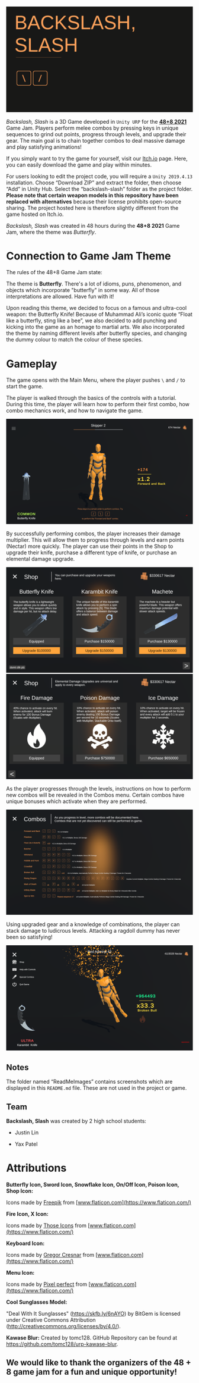 ![Main Menu Screenshot](ReadMeImages/MainMenu.png)
 
*Backslash, Slash* is a 3D Game developed in `Unity URP` for the **[48+8 2021](https://itch.io/jam/48-8-jam-2)** Game Jam. Players perform melee combos by pressing keys in unique sequences to grind out points, progress through levels, and upgrade their gear. The main goal is to chain together combos to deal massive damage and play satisfying animations!
 
If you simply want to try the game for yourself, visit our [Itch.io](https://itch.io/jam/48-8-jam-2) page. Here, you can easily download the game and play within minutes.
 
For users looking to edit the project code, you will require a `Unity 2019.4.13` installation. Choose “Download ZIP” and extract the folder, then choose “Add” in Unity Hub. Select the “backslash-slash” folder as the project folder. **Please note that certain weapon models in this repository have been replaced with alternatives** because their license prohibits open-source sharing. The project hosted here is therefore slightly different from the game hosted on Itch.io.
 
*Backslash, Slash* was created in 48 hours during the **48+8 2021** Game Jam, where the theme was *Butterfly*. 
 
# Connection to Game Jam Theme
The rules of the 48+8 Game Jam state:
 
The theme is **Butterfly**. There's a lot of idioms, puns, phenomenon, and objects which incorporate "butterfly" in some way. All of those interpretations are allowed. Have fun with it!
 
Upon reading this theme, we decided to focus on a famous and ultra-cool weapon: the Butterfly Knife! Because of Muhammad Ali’s iconic quote “Float like a butterfly, sting like a bee”, we also decided to add punching and kicking into the game as an homage to martial arts. We also incorporated the theme by naming different levels after butterfly species, and changing the dummy colour to match the colour of these species. 
 
# Gameplay
 
The game opens with the Main Menu, where the player pushes `\` and `/` to start the game.
 
The player is walked through the basics of the controls with a tutorial. During this time, the player will learn how to perform their first combo, how combo mechanics work, and how to navigate the game.
 
![Game Screenshot of Tutorial Phase](ReadMeImages/TutorialPhase.png)
 
By successfully performing combos, the player increases their damage multiplier. This will allow them to progress through levels and earn points (Nectar) more quickly. The player can use their points in the Shop to upgrade their knife, purchase a different type of knife, or purchase an elemental damage upgrade.
 
![Game Screenshot of First Shop Page](ReadMeImages/ShopPage1.png)
![Game Screenshot of Second Shop Page](ReadMeImages/ShopPage2.png)
 
As the player progresses through the levels, instructions on how to perform new combos will be revealed in the Combos menu. Certain combos have unique bonuses which activate when they are performed.
 
![Game Screenshot of Combo Menu](ReadMeImages/ComboMenu.png)
 
Using upgraded gear and a knowledge of combinations, the player can stack damage to ludicrous levels. Attacking a ragdoll dummy has never been so satisfying!
 
![Game Screenshot of High Multiplier](ReadMeImages/HighMultiplier.png)
 
## Notes
The folder named “ReadMeImages” contains screenshots which are displayed in this `README.md` file. These are not used in the project or game.
 
## Team
 
**Backslash, Slash** was created by 2 high school students:
 
* Justin Lin
 
* Yax Patel
 
# Attributions
 
**Butterfly Icon, Sword Icon, Snowflake Icon, On/Off Icon, Poison Icon, Shop Icon:**
 
Icons made by [Freepik](https://www.freepik.com) from [www.flaticon.com](https://www.flaticon.com/) 
 
**Fire Icon, X Icon:**
 
Icons made by [Those Icons](https://www.flaticon.com/authors/those-icons) from [www.flaticon.com](https://www.flaticon.com/) 
 
**Keyboard Icon:**
 
Icons made by [Gregor Cresnar](https://www.flaticon.com/authors/gregor-cresnar) from [www.flaticon.com](https://www.flaticon.com/) 
 
**Menu Icon:**
 
Icons made by [Pixel perfect](https://www.flaticon.com/authors/pixel-perfect) from [www.flaticon.com](https://www.flaticon.com/) 
 
**Cool Sunglasses Model:**
 
"Deal With It Sunglasses" (https://skfb.ly/6nAYO) by BitGem is licensed under Creative Commons Attribution (http://creativecommons.org/licenses/by/4.0/).
 
**Kawase Blur:**
Created by tomc128. GitHub Repository can be found at https://github.com/tomc128/urp-kawase-blur.
 
## We would like to thank the organizers of the 48 + 8 game jam for a fun and unique opportunity!
 

